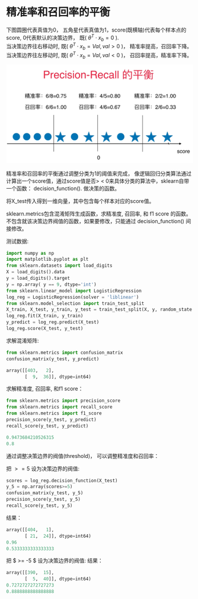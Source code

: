 # 精准率和召回率的平衡
下图圆圈代表真值为0， 五角星代表真值为1，score(既横轴)代表每个样本点的score, 0代表默认的决策边界， 既\( $\theta^T \cdot x_b = 0$ \).  
当决策边界往右移动时, 既\( $\theta^T \cdot x_b = Val, val > 0$ \)， 精准率提高，召回率下降。   
当决策边界往左移动时, 既\( $\theta^T \cdot x_b = Val, val < 0$ \)， 召回率提高，精准率下降。   


![](images/balance.png)

精准率和召回率的平衡通过调整分类为1的阈值来完成， 像逻辑回归分类算法通过计算出一个score值，通过score值是否> < 0来具体分类的算法中，sklearn自带一个函数： decision_function(). 做决策的函数。

将X_test传入得到一维向量，其中包含每个样本对应的score值。 

sklearn.metrics包含混淆矩阵生成函数，求精准度, 召回率, 和 f1 score 的函数。
不包含就该决策边界阀值的函数，如果要修改，只能通过 decision_function() 间接修改。 


测试数据:

```python
import numpy as np
import matplotlib.pyplot as plt
from sklearn.datasets import load_digits
X = load_digits().data
y = load_digits().target
y = np.array( y == 9, dtype='int')
from sklearn.linear_model import LogisticRegression
log_reg = LogisticRegression(solver = 'liblinear')
from sklearn.model_selection import train_test_split
X_train, X_test, y_train, y_test = train_test_split(X, y, random_state = 666)
log_reg.fit(X_train, y_train)
y_predict = log_reg.predict(X_test)
log_reg.score(X_test, y_test)
```
求解混淆矩阵:
```python
from sklearn.metrics import confusion_matrix
confusion_matrix(y_test, y_predict)
```
```python
array([[403,   2],
       [  9,  36]], dtype=int64)
```

求解精准度, 召回率, 和f1 score：
```python
from sklearn.metrics import precision_score
from sklearn.metrics import recall_score
from sklearn.metrics import f1_score
precision_score(y_test, y_predict)
recall_score(y_test, y_predict)
```

```python
0.9473684210526315
0.8
```

通过调整决策边界的阀值(threshold)， 可以调整精准度和召回率：

把 $>=5$ 设为决策边界的阀值:
```python
scores = log_reg.decision_function(X_test)
y_5 = np.array(scores>=5)
confusion_matrix(y_test, y_5)
precision_score(y_test, y_5)
recall_score(y_test, y_5)
```
结果：
```python
array([[404,   1],
       [ 21,  24]], dtype=int64)
0.96
0.5333333333333333
```

把 $ >= -5 $ 设为决策边界的阀值:
结果：

```python
array([[390,  15],
       [  5,  40]], dtype=int64)
0.7272727272727273
0.8888888888888888
```